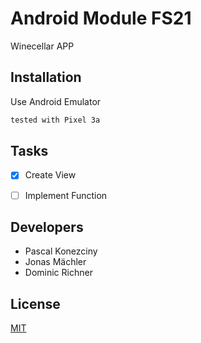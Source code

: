 # Android Module FS21

Winecellar APP

## Installation

Use Android Emulator

```bash
tested with Pixel 3a
```

## Tasks

- [x] Create View
- [ ] Implement Function



## Developers

- Pascal Konezciny
- Jonas Mächler
- Dominic Richner


## License
[MIT](https://choosealicense.com/licenses/mit/)
